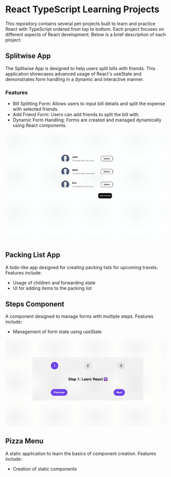 # React TypeScript Learning Projects

This repository contains several pet-projects built to learn and practice React with TypeScript ordered from top to bottom. Each project focuses on different aspects of React development. Below is a brief description of each project:

## Splitwise App

The Splitwise App is designed to help users split bills with friends. This application showcases advanced usage of React's useState and demonstrates form handling in a dynamic and interactive manner.

### Features

- Bill Splitting Form: Allows users to input bill details and split the expense with selected friends.
- Add Friend Form: Users can add friends to split the bill with.
- Dynamic Form Handling: Forms are created and managed dynamically using React components.

![Splitwise Preview](./assets/splitwise.gif)

## Packing List App

A todo-like app designed for creating packing lists for upcoming travels. Features include:

- Usage of children and forwarding state
- UI for adding items to the packing list

## Steps Component

A component designed to manage forms with multiple steps. Features include:

- Management of form state using useState

![Steps Component Preview](./assets/steps.gif)

## Pizza Menu

A static application to learn the basics of component creation. Features include:

- Creation of static components
